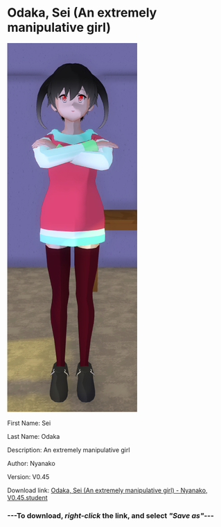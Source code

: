 # Odaka, Sei (An extremely manipulative girl)

<img src = "https://raw.githubusercontent.com/Arbiter1223/Daigaku-Gurashi-Custom-Students/master/Students/Files/Odaka%2C%20Sei%20(An%20extremely%20manipulative%20girl).png">

First Name: Sei

Last Name: Odaka

Description: An extremely manipulative girl

Author: Nyanako

Version: V0.45

Download link: <a href="https://raw.githubusercontent.com/Arbiter1223/Daigaku-Gurashi-Custom-Students/master/Students/Files/Odaka%2C%20Sei%20(An%20extremely%20manipulative%20girl)%20-%20Nyanako%2C%20V0.45.student">Odaka, Sei (An extremely manipulative girl) - Nyanako, V0.45.student</a>

### ---**To download, _right-click_ the link, and select _"Save as"_**---
